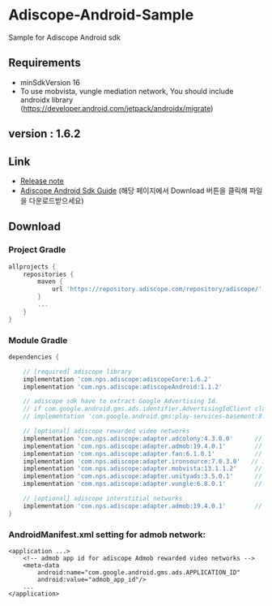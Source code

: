 # Adiscope-Android-Sample
Sample for Adiscope Android sdk


## Requirements
- minSdkVersion 16
- To use mobvista, vungle mediation network, You should include androidx library (https://developer.android.com/jetpack/androidx/migrate)

## version : 1.6.2

## Link
- [Release note](https://github.com/adiscope/Adiscope-Android-Sample/wiki/release_note)
- [Adiscope Android Sdk Guide](https://github.com/adiscope/Adiscope-Android-Sample/tree/master/doc/AdiscopeAndroidSdk_guide.pdf) (해당 페이지에서 Download 버튼을 클릭해 파일을 다운로드받으세요)

## Download

### Project Gradle
```gradle
allprojects {
    repositories {
        maven {
            url 'https://repository.adiscope.com/repository/adiscope/'
        }
        ...
    }
}
```

### Module Gradle
```gradle
dependencies {

    // [required] adiscope library
    implementation 'com.nps.adiscope:adiscopeCore:1.6.2'
    implementation 'com.nps.adiscope:adiscopeAndroid:1.1.2'

    // adiscope sdk have to extract Google Advertising Id.
    // if com.google.android.gms.ads.identifier.AdvertisingIdClient class is not included in your app, uncomment following code
    // implementation 'com.google.android.gms:play-services-basement:8.3.0'

    // [optional] adiscope rewarded video networks
    implementation 'com.nps.adiscope:adapter.adcolony:4.3.0.0'      // adcolony
    implementation 'com.nps.adiscope:adapter.admob:19.4.0.1'        // admob (use play-services-ads:19.4.0 dependency)
    implementation 'com.nps.adiscope:adapter.fan:6.1.0.1'           // fan
    implementation 'com.nps.adiscope:adapter.ironsource:7.0.3.0'   // ironsource
    implementation 'com.nps.adiscope:adapter.mobvista:13.1.1.2'     // mobvista (use androidx)
    implementation 'com.nps.adiscope:adapter.unityads:3.5.0.1'      // unityads
    implementation 'com.nps.adiscope:adapter.vungle:6.8.0.1'        // vungle (use androidx)

    // [optional] adiscope interstitial networks
    implementation 'com.nps.adiscope:adapter.admob:19.4.0.1'        // admob (use play-services-ads:19.4.0 dependency)
}
```

### AndroidManifest.xml setting for admob network:
```
<application ...>
    <!-- admob app id for adiscope Admob rewarded video networks -->
    <meta-data
        android:name="com.google.android.gms.ads.APPLICATION_ID"
        android:value="admob_app_id"/>
    ...
</application>
```

